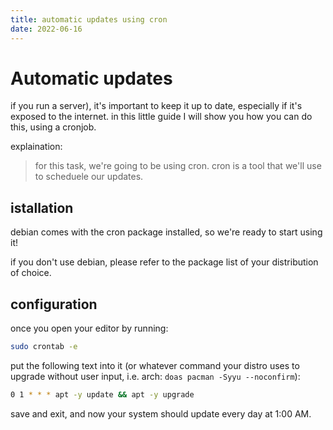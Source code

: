 ```yaml
---
title: automatic updates using cron
date: 2022-06-16
---
```


# Automatic updates

if you run a server), it's important to keep it up to date, especially if it's exposed to the internet. in this little guide I will show you how you can do this, using a cronjob.

explaination:
> for this task, we're going to be using cron. cron is a tool that we'll use to scheduele our updates.

## istallation

debian comes with the cron package installed, so we're ready to start using it!

if you don't use debian, please refer to the package list of your distribution of choice.

## configuration

once you open your editor by running:

```sh
sudo crontab -e
```

put the following text into it (or whatever command your distro uses to upgrade without user input, i.e. arch: `doas pacman -Syyu --noconfirm`):

```sh
0 1 * * * apt -y update && apt -y upgrade
```

save and exit, and now your system should update every day at 1:00 AM.
